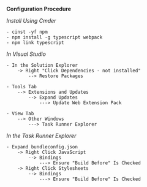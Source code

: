 __Configuration Procedure__


_Install Using Cmder_

    - cinst -yf npm
    - npm install -g typescript webpack
    - npm link typescript
    
_In Visual Studio_

    - In the Solution Explorer
        -> Right "Click Dependencies - not installed"
            --> Restore Packages

    - Tools Tab 
        --> Extensions and Updates
            --> Expand Updates
                ---> Update Web Extension Pack

    - View Tab
        --> Other Windows
            ---> Task Runner Explorer
            
_In the Task Runner Explorer_

    - Expand bundleconfig.json
        -> Right Click JavaScript
            --> Bindings 
                ---> Ensure "Build Before" Is Checked
        -> Right Click Stylesheets
            --> Bindings 
                ---> Ensure "Build Before" Is Checked
                
                

                
